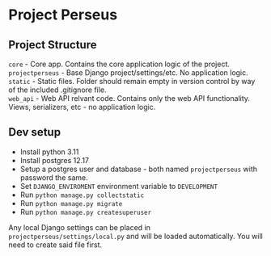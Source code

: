 # Project Perseus

## Project Structure

`core` - Core app. Contains the core application logic of the project.  
`projectperseus` - Base Django project/settings/etc. No application logic.  
`static` - Static files. Folder should remain empty in version control by way of the included .gitignore file.  
`web_api` - Web API relvant code. Contains only the web API functionality. Views, serializers, etc - no application logic.

## Dev setup

- Install python 3.11  
- Install postgres 12.17
- Setup a postgres user and database - both named `projectperseus` with password the same.
- Set `DJANGO_ENVIROMENT` environment variable to `DEVELOPMENT`
- Run `python manage.py collectstatic`
- Run `python manage.py migrate`
- Run `python manage.py createsuperuser`

Any local Django settings can be placed in `projectperseus/settings/local.py` and will be loaded automatically. You will need to create said file first.